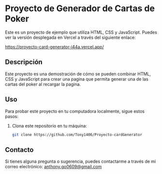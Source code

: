 # Proyecto de Generador de Cartas de Poker

Este es un proyecto de ejemplo que utiliza HTML, CSS y JavaScript. Puedes ver la versión desplegada en Vercel a través del siguiente enlace:

https://proyecto-card-generator-i44a.vercel.app/

## Descripción

Este proyecto es una demostración de cómo se pueden combinar HTML, CSS y JavaScript para crear una pagina que permita generar una de las cartas del poker al recargar la pagina.

## Uso

Para probar este proyecto en tu computadora localmente, sigue estos pasos:

1. Clona este repositorio en tu máquina:

   ```bash
   git clone https://github.com/Tony1406/Proyecto-cardGenerator


## Contacto

Si tienes alguna pregunta o sugerencia, puedes contactarme a través de mi correo electrónico: anthony.go0609@gmail.com
